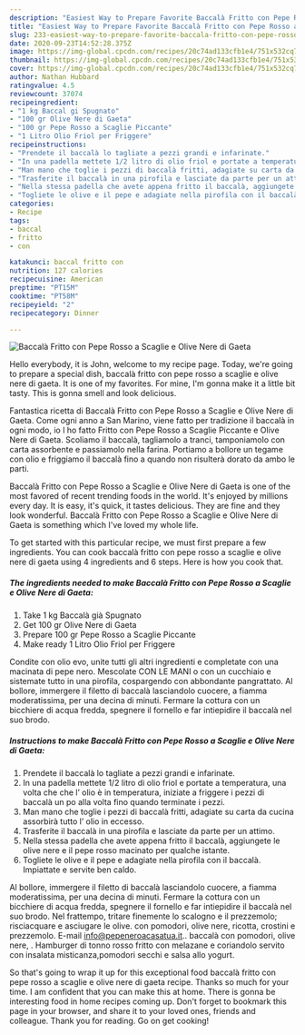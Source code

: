 ```yaml
---
description: "Easiest Way to Prepare Favorite Baccalà Fritto con Pepe Rosso a Scaglie e Olive Nere di Gaeta"
title: "Easiest Way to Prepare Favorite Baccalà Fritto con Pepe Rosso a Scaglie e Olive Nere di Gaeta"
slug: 233-easiest-way-to-prepare-favorite-baccala-fritto-con-pepe-rosso-a-scaglie-e-olive-nere-di-gaeta
date: 2020-09-23T14:52:28.375Z
image: https://img-global.cpcdn.com/recipes/20c74ad133cfb1e4/751x532cq70/baccala-fritto-con-pepe-rosso-a-scaglie-e-olive-nere-di-gaeta-recipe-main-photo.jpg
thumbnail: https://img-global.cpcdn.com/recipes/20c74ad133cfb1e4/751x532cq70/baccala-fritto-con-pepe-rosso-a-scaglie-e-olive-nere-di-gaeta-recipe-main-photo.jpg
cover: https://img-global.cpcdn.com/recipes/20c74ad133cfb1e4/751x532cq70/baccala-fritto-con-pepe-rosso-a-scaglie-e-olive-nere-di-gaeta-recipe-main-photo.jpg
author: Nathan Hubbard
ratingvalue: 4.5
reviewcount: 37074
recipeingredient:
- "1 kg Baccal gi Spugnato"
- "100 gr Olive Nere di Gaeta"
- "100 gr Pepe Rosso a Scaglie Piccante"
- "1 Litro Olio Friol per Friggere"
recipeinstructions:
- "Prendete il baccalà lo tagliate a pezzi grandi e infarinate."
- "In una padella mettete 1/2 litro di olio friol e portate a temperatura, una volta che che l’ olio è in temperatura, iniziate a friggere i pezzi di baccalà un po alla volta fino quando terminate i pezzi."
- "Man mano che toglie i pezzi di baccalà fritti, adagiate su carta da cucina assorbirà tutto l’ olio in eccesso."
- "Trasferite il baccalà in una pirofila e lasciate da parte per un attimo."
- "Nella stessa padella che avete appena fritto il baccalà, aggiungete le olive nere e il pepe rosso macinato per qualche istante."
- "Togliete le olive e il pepe e adagiate nella pirofila con il baccalà. Impiattate e servite ben caldo."
categories:
- Recipe
tags:
- baccal
- fritto
- con

katakunci: baccal fritto con 
nutrition: 127 calories
recipecuisine: American
preptime: "PT15M"
cooktime: "PT58M"
recipeyield: "2"
recipecategory: Dinner

---
```



![Baccalà Fritto con Pepe Rosso a Scaglie e Olive Nere di Gaeta](https://img-global.cpcdn.com/recipes/20c74ad133cfb1e4/751x532cq70/baccala-fritto-con-pepe-rosso-a-scaglie-e-olive-nere-di-gaeta-recipe-main-photo.jpg)

Hello everybody, it is John, welcome to my recipe page. Today, we're going to prepare a special dish, baccalà fritto con pepe rosso a scaglie e olive nere di gaeta. It is one of my favorites. For mine, I'm gonna make it a little bit tasty. This is gonna smell and look delicious.

Fantastica ricetta di Baccalà Fritto con Pepe Rosso a Scaglie e Olive Nere di Gaeta. Come ogni anno a San Marino, viene fatto per tradizione il baccalà in ogni modo, io l ho fatto Fritto con Pepe Rosso a Scaglie Piccante e Olive Nere di Gaeta. Scoliamo il baccalà, tagliamolo a tranci, tamponiamolo con carta assorbente e passiamolo nella farina. Portiamo a bollore un tegame con olio e friggiamo il baccalà fino a quando non risulterà dorato da ambo le parti.

Baccalà Fritto con Pepe Rosso a Scaglie e Olive Nere di Gaeta is one of the most favored of recent trending foods in the world. It's enjoyed by millions every day. It is easy, it's quick, it tastes delicious. They are fine and they look wonderful. Baccalà Fritto con Pepe Rosso a Scaglie e Olive Nere di Gaeta is something which I've loved my whole life.


To get started with this particular recipe, we must first prepare a few ingredients. You can cook baccalà fritto con pepe rosso a scaglie e olive nere di gaeta using 4 ingredients and 6 steps. Here is how you cook that.

<!--inarticleads1-->

##### The ingredients needed to make Baccalà Fritto con Pepe Rosso a Scaglie e Olive Nere di Gaeta:

1. Take 1 kg Baccalà già Spugnato
1. Get 100 gr Olive Nere di Gaeta
1. Prepare 100 gr Pepe Rosso a Scaglie Piccante
1. Make ready 1 Litro Olio Friol per Friggere


Condite con olio evo, unite tutti gli altri ingredienti e completate con una macinata di pepe nero. Mescolate CON LE MANI o con un cucchiaio e sistemate tutto in una pirofila, cospargendo con abbondante pangrattato. Al bollore, immergere il filetto di baccalà lasciandolo cuocere, a fiamma moderatissima, per una decina di minuti. Fermare la cottura con un bicchiere di acqua fredda, spegnere il fornello e far intiepidire il baccalà nel suo brodo. 

<!--inarticleads2-->

##### Instructions to make Baccalà Fritto con Pepe Rosso a Scaglie e Olive Nere di Gaeta:

1. Prendete il baccalà lo tagliate a pezzi grandi e infarinate.
1. In una padella mettete 1/2 litro di olio friol e portate a temperatura, una volta che che l’ olio è in temperatura, iniziate a friggere i pezzi di baccalà un po alla volta fino quando terminate i pezzi.
1. Man mano che toglie i pezzi di baccalà fritti, adagiate su carta da cucina assorbirà tutto l’ olio in eccesso.
1. Trasferite il baccalà in una pirofila e lasciate da parte per un attimo.
1. Nella stessa padella che avete appena fritto il baccalà, aggiungete le olive nere e il pepe rosso macinato per qualche istante.
1. Togliete le olive e il pepe e adagiate nella pirofila con il baccalà. Impiattate e servite ben caldo.


Al bollore, immergere il filetto di baccalà lasciandolo cuocere, a fiamma moderatissima, per una decina di minuti. Fermare la cottura con un bicchiere di acqua fredda, spegnere il fornello e far intiepidire il baccalà nel suo brodo. Nel frattempo, tritare finemente lo scalogno e il prezzemolo; risciacquare e asciugare le olive. con pomodori, olive nere, ricotta, crostini e prezzemolo. E-mail info@pepeneroacasatua.it.. baccalà con pomodori, olive nere, . Hamburger di tonno rosso fritto con melazane e coriandolo servito con insalata misticanza,pomodori secchi e salsa allo yogurt. 

So that's going to wrap it up for this exceptional food baccalà fritto con pepe rosso a scaglie e olive nere di gaeta recipe. Thanks so much for your time. I am confident that you can make this at home. There is gonna be interesting food in home recipes coming up. Don't forget to bookmark this page in your browser, and share it to your loved ones, friends and colleague. Thank you for reading. Go on get cooking!
